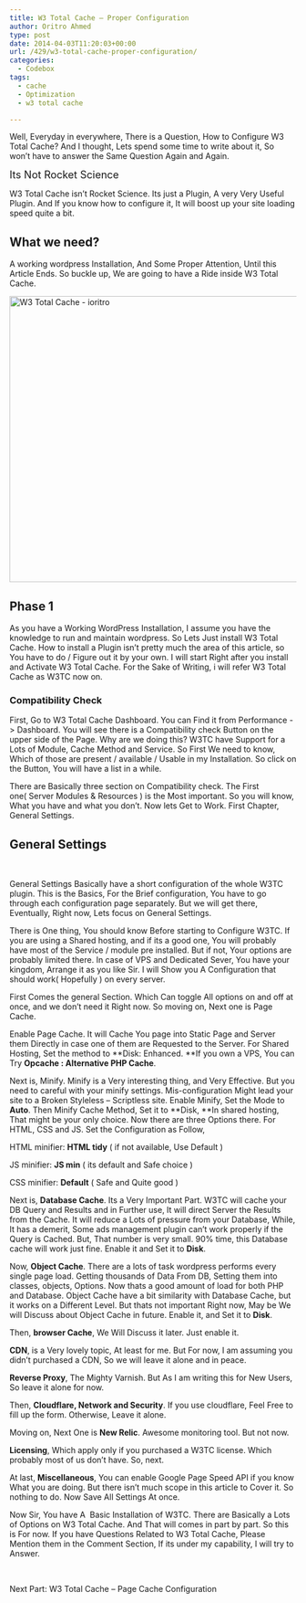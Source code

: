 ```yaml
---
title: W3 Total Cache – Proper Configuration
author: Oritro Ahmed
type: post
date: 2014-04-03T11:20:03+00:00
url: /429/w3-total-cache-proper-configuration/
categories:
  - Codebox
tags:
  - cache
  - Optimization
  - w3 total cache

---
```

Well, Everyday in everywhere, There is a Question, How to Configure W3 Total Cache? And I thought, Lets spend some time to write about it, So won&#8217;t have to answer the Same Question Again and Again.

<span style="font-size: large;">Its Not Rocket Science</span>

W3 Total Cache isn&#8217;t Rocket Science. Its just a Plugin, A very Very Useful Plugin. And If you know how to configure it, It will boost up your site loading speed quite a bit.

## What we need?

A working wordpress Installation, And Some Proper Attention, Until this Article Ends. So buckle up, We are going to have a Ride inside W3 Total Cache.

<img class="alignnone wp-post-429 wp-image-432" title="W3 Total Cache - ioritro" src="http://res.cloudinary.com/clrshq/image/upload/e_shadow:40/v1396524143/Snap_Selection_104_ovmyjw.jpg" alt="W3 Total Cache - ioritro" width="1177" height="501" /> 

## Phase 1

As you have a Working WordPress Installation, I assume you have the knowledge to run and maintain wordpress. So Lets Just install W3 Total Cache. How to install a Plugin isn&#8217;t pretty much the area of this article, so You have to do / Figure out it by your own. I will start Right after you install and Activate W3 Total Cache. For the Sake of Writing, i will refer W3 Total Cache as W3TC now on.

### Compatibility Check

First, Go to W3 Total Cache Dashboard. You can Find it from Performance -> Dashboard. You will see there is a Compatibility check Button on the upper side of the Page. Why are we doing this? W3TC have Support for a Lots of Module, Cache Method and Service. So First We need to know, Which of those are present / available / Usable in my Installation. So click on the Button, You will have a list in a while.

There are Basically three section on Compatibility check. The First one( Server Modules & Resources ) is the Most important. So you will know, What you have and what you don&#8217;t. Now lets Get to Work. First Chapter, General Settings.

## General Settings

&nbsp;

General Settings Basically have a short configuration of the whole W3TC plugin. This is the Basics, For the Brief configuration, You have to go through each configuration page separately. But we will get there, Eventually, Right now, Lets focus on General Settings.

There is One thing, You should know Before starting to Configure W3TC. If you are using a Shared hosting, and if its a good one, You will probably have most of the Service / module pre installed. But if not, Your options are probably limited there. In case of VPS and Dedicated Sever, You have your kingdom, Arrange it as you like Sir. I will Show you A Configuration that should work( Hopefully ) on every server.

First Comes the general Section. Which Can toggle All options on and off at once, and we don&#8217;t need it Right now. So moving on, Next one is Page Cache.

Enable Page Cache. It will Cache You page into Static Page and Server them Directly in case one of them are Requested to the Server. For Shared Hosting, Set the method to **Disk: Enhanced. **If you own a VPS, You can Try **Opcache : Alternative PHP Cache**.

Next is, Minify. Minify is a Very interesting thing, and Very Effective. But you need to careful with your minify settings. Mis-configuration Might lead your site to a Broken Styleless &#8211; Scriptless site. Enable Minify, Set the Mode to **Auto**. Then Minify Cache Method, Set it to **Disk, **In shared hosting, That might be your only choice. Now there are three Options there. For HTML, CSS and JS. Set the Configuration as Follow,

HTML minifier: **HTML tidy** ( if not available, Use Default )

JS minifier: **JS min** ( its default and Safe choice )

CSS minifier: **Default** ( Safe and Quite good )

Next is, **Database Cache**. Its a Very Important Part. W3TC will cache your DB Query and Results and in Further use, It will direct Server the Results from the Cache. It will reduce a Lots of pressure from your Database, While, It has a demerit, Some ads management plugin can&#8217;t work properly if the Query is Cached. But, That number is very small. 90% time, this Database cache will work just fine. Enable it and Set it to **Disk**.

Now, **Object Cache**. There are a lots of task wordpress performs every single page load. Getting thousands of Data From DB, Setting them into classes, objects, Options. Now thats a good amount of load for both PHP and Database. Object Cache have a bit similarity with Database Cache, but it works on a Different Level. But thats not important Right now, May be We will Discuss about Object Cache in future. Enable it, and Set it to **Disk**.

Then, **browser Cache**, We Will Discuss it later. Just enable it.

**CDN**, is a Very lovely topic, At least for me. But For now, I am assuming you didn&#8217;t purchased a CDN, So we will leave it alone and in peace.

**Reverse Proxy**, The Mighty Varnish. But As I am writing this for New Users, So leave it alone for now.

Then, **Cloudflare, Network and Security**. If you use cloudflare, Feel Free to fill up the form. Otherwise, Leave it alone.

Moving on, Next One is **New Relic**. Awesome monitoring tool. But not now.

**Licensing**, Which apply only if you purchased a W3TC license. Which probably most of us don&#8217;t have. So, next.

At last, **Miscellaneous**, You can enable Google Page Speed API if you know What you are doing. But there isn&#8217;t much scope in this article to Cover it. So nothing to do. Now Save All Settings At once.

Now Sir, You have A  Basic Installation of W3TC. There are Basically a Lots of Options on W3 Total Cache. And That will comes in part by part. So this is For now. If you have Questions Related to W3 Total Cache, Please Mention them in the Comment Section, If its under my capability, I will try to Answer.

&nbsp;

Next Part: W3 Total Cache &#8211; Page Cache Configuration

&nbsp;

&nbsp;